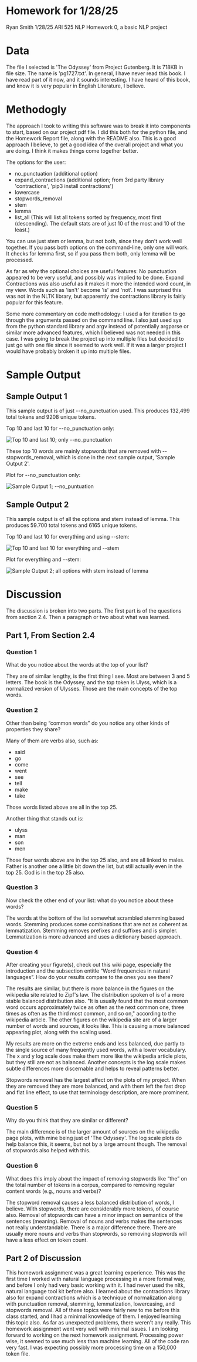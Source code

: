 # Homework for 1/28/25
Ryan Smith
1/28/25
ARI 525 NLP
Homework 0, a basic NLP project

# Data

The file I selected is 'The Odyssey' from Project Gutenberg.  It is 718KB in file size.  The name is 'pg1727.txt'.  In general, I have never read this book.  I have read part of it now, and it sounds interesting.  I have heard of this book, and know it is very popular in English Literature, I believe.

# Methodogly

The approach I took to writing this software was to break it into components to start, based on our project pdf file.  I did this both for the python file, and the Homework Report file, along with the README also.  This is a good approach I believe, to get a good idea of the overall project and what you are doing.  I think it makes things come together better.

The options for the user:

- no_punctuation (additional option)
- expand_contractions (additional option; from 3rd party library 'contractions', 'pip3 install contractions')
- lowercase
- stopwords_removal
- stem
- lemma
- list_all (This will list all tokens sorted by frequency, most first (descending). The default stats are of just 10 of the most and 10 of the least.)

You can use just stem or lemma, but not both, since they don't work well together.  If you pass both options on the command-line, only one will work.  It checks for lemma first, so if you pass them both, only lemma will be processed.

As far as why the optional choices are useful features: No punctuation appeared to be very useful, and possibly was implied to be done.  Expand Contractions was also useful as it makes it more the intended word count, in my view.  Words such as 'isn't' become 'is' and 'not'.  I was surprised this was not in the NLTK library, but apparently the contractions library is fairly popular for this feature.

Some more commentary on code methodology:  I used a for iteration to go through the arguments passed on the command line.  I also just used sys from the python standard library and argv instead of potentially argparse or similar more advanced features, which I believed was not needed in this case.  I was going to break the project up into multiple files but decided to just go with one file since it seemed to work well.  If it was a larger project I would have probably broken it up into multiple files.

# Sample Output

## Sample Output 1
This sample output is of just --no_punctuation used.  This produces 132,499 total tokens and 9208 unique tokens.

Top 10 and last 10 for --no_punctuation only:

![Top 10 and last 10; only --no_punctuation](./only--no_punctuation-10.png)

These top 10 words are mainly stopwords that are removed with --stopwords_removal, which is done in the next sample output, 'Sample Output 2'.

Plot for --no_punctuation only:

![Sample Output 1; --no_puntuation](./only--no_punctuation.png)

## Sample Output 2
This sample output is of all the options and stem instead of lemma.  This produces 59.700 total tokens and 6165 unique tokens.

Top 10 and last 10 for everything and using --stem:

![Top 10 and last 10 for everything and --stem](./everything--stem-10.png)

Plot for everything and --stem:

![Sample Output 2; all options with stem instead of lemma](./everything--stem.png)

# Discussion

The discussion is broken into two parts.  The first part is of the questions from section 2.4.  Then a paragraph or two about what was learned.

## Part 1, From Section 2.4

### Question 1
What do you notice about the words at the top of your list?

They are of similar lengthy, is the first thing I see.  Most are between 3 and 5 letters.  The book is the Odyssey, and the top token is Ulyss, which is a normalized version of Ulysses.  Those are the main concepts of the top words.

### Question 2
Other than being “common words” do you notice any other kinds of properties they share?

Many of them are verbs also, such as:

- said
- go
- come
- went
- see
- tell
- make
- take

Those words listed above are all in the top 25.

Another thing that stands out is:

- ulyss
- man
- son
- men

Those four words above are in the top 25 also, and are all linked to males.  Father is another one a little bit down the list, but still actually even in the top 25.  God is in the top 25 also.

### Question 3
Now check the other end of your list: what do you notice about these words?

The words at the bottom of the list somewhat scrambled stemming based words.  Stemming produces some combinations that are not as coherent as lemmatization.  Stemming removes prefixes and suffixes and is simpler. Lemmatization is more advanced and uses a dictionary based approach.

### Question 4
After creating your figure(s), check out this wiki page, especially the introduction and the subsection entitle “Word frequencies in natural languages”. How do your results compare to the ones you see there?

The results are similar, but there is more balance in the figures on the wikipedia site related to Zipf's law.  The distribution spoken of is of a more stable balanced distribution also.  "It is usually found that the most common word occurs approximately twice as often as the next common one, three times as often as the third most common, and so on," according to the wikipedia article.  The other figures on the wikipedia site are of a larger number of words and sources, it looks like.  This is causing a more balanced appearing plot, along with the scaling used.  

My results are more on the extreme ends and less balanced, due partly to the single source of many frequently used words, with a lower vocabulary.  The x and y log scale does make them more like the wikipedia article plots, but they still are not as balanced.  Another concepts is the log scale makes subtle differences more discernable and helps to reveal patterns better.

Stopwords removal has the largest affect on the plots of my project.  When they are removed they are more balanced, and with them left the fast drop and flat line effect, to use that terminology description, are more prominent.

### Question 5
Why do you think that they are similar or different?

The main difference is of the larger amount of sources on the wikipedia page plots, with mine being just of 'The Odyssey'.  The log scale plots do help balance this, it seems, but not by a large amount though.  The removal of stopwords also helped with this.

### Question 6
What does this imply about the impact of removing stopwords like “the” on the total number of tokens in a corpus, compared to removing regular content words (e.g., nouns and verbs)?

The stopword removal causes a less balanced distribution of words, I believe.  With stopwords, there are considerably more tokens, of course also.  Removal of stopwords can have a minor impact on semantics of the sentences (meaning).  Removal of nouns and verbs makes the sentences not really understandable.  There is a major difference there. There are usually more nouns and verbs than stopwords, so removing stopwords will have a less effect on token count.

## Part 2 of Discussion

This homework assignment was a great learning experience.  This was the first time I worked with natural language processing in a more formal way, and before I only had very basic working with it.  I had never used the nltk, natural language tool kit before also.  I learned about the contractions library also for expand contractions which is a technique of normalization along with punctuation removal, stemming, lemmatization, lowercasing, and stopwords removal.  All of these topics were fairly new to me before this class started, and I had a minimal knowledge of them.  I enjoyed learning this topic also.  As far as unexpected problems, there weren't any really.  This homework assignment went very well with minimal issues.  I am looking forward to working on the next homework assignment.  Processing power wise, it seemed to use much less than machine learning.  All of the code ran very fast.  I was expecting possibly more processing time on a 150,000 token file.
